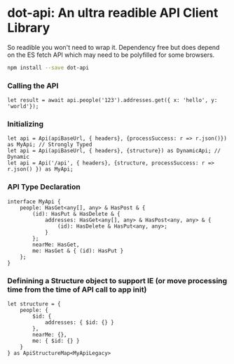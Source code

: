 # dot-api: An ultra readible API Client Library

So readible you won't need to wrap it. Dependency free but does depend on the ES fetch API which may need to be polyfilled for some browsers.

```sh
npm install --save dot-api
```

### Calling the API
```TS
let result = await api.people('123').addresses.get({ x: 'hello', y: 'world'});
```

### Initializing
```TS
let api = Api(apiBaseUrl, { headers}, {processSuccess: r => r.json()}) as MyApi; // Strongly Typed
let api = Api(apiBaseUrl, { headers}, {structure}) as DynamicApi; // Dynamic
let api = Api('/api', { headers}, {structure, processSuccess: r => r.json() }) as MyApi;
```

### API Type Declaration
```TS
interface MyApi {
    people: HasGet<any[], any> & HasPost & {
        (id): HasPut & HasDelete & {
            addresses: HasGet<any[], any> & HasPost<any, any> & {
                (id): HasDelete & HasPut<any, any>;
            }
        };
        nearMe: HasGet,
        me: HasGet & { (id): HasPut }
    };
}
```

### Definining a Structure object to support IE (or move processing time from the time of API call to app init)
```TS 
let structure = {
    people: {
        $id: {
            addresses: { $id: {} }
        },
        nearMe: {},
        me: { $id: {} }
    }
} as ApiStructureMap<MyApiLegacy>
```
